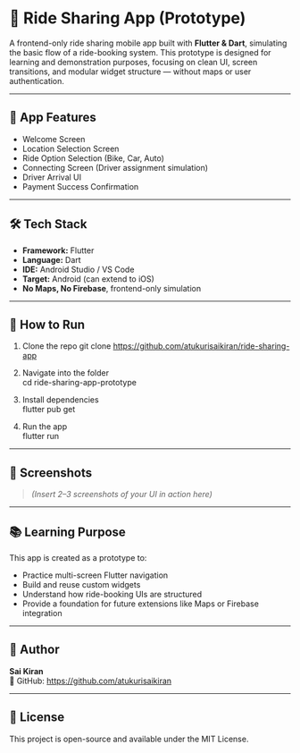 # 🚖 Ride Sharing App (Prototype)

A frontend-only ride sharing mobile app built with **Flutter & Dart**, simulating the basic flow of a ride-booking system. This prototype is designed for learning and demonstration purposes, focusing on clean UI, screen transitions, and modular widget structure — without maps or user authentication.

---

## 📱 App Features

- Welcome Screen  
- Location Selection Screen  
- Ride Option Selection (Bike, Car, Auto)  
- Connecting Screen (Driver assignment simulation)  
- Driver Arrival UI  
- Payment Success Confirmation  

---

## 🛠️ Tech Stack

- **Framework:** Flutter  
- **Language:** Dart  
- **IDE:** Android Studio / VS Code  
- **Target:** Android (can extend to iOS)  
- **No Maps, No Firebase**, frontend-only simulation

---

## 🚀 How to Run

1. Clone the repo git clone https://github.com/atukurisaikiran/ride-sharing-app

2. Navigate into the folder  
cd ride-sharing-app-prototype


3. Install dependencies  
flutter pub get

4. Run the app  
flutter run
---

## 📸 Screenshots

> *(Insert 2–3 screenshots of your UI in action here)*

---

## 📚 Learning Purpose

This app is created as a prototype to:
- Practice multi-screen Flutter navigation
- Build and reuse custom widgets
- Understand how ride-booking UIs are structured
- Provide a foundation for future extensions like Maps or Firebase integration

---

## 🙌 Author

**Sai Kiran**  
📎 GitHub: https://github.com/atukurisaikiran

---

## 📌 License

This project is open-source and available under the MIT License.
 

